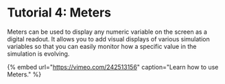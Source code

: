 # Tutorial 4: Meters

Meters can be used to display any numeric variable on the screen as a digital readout. It allows you to add visual displays of various simulation variables so that you can easily monitor how a specific value in the simulation is evolving.

{% embed url="https://vimeo.com/242513156" caption="Learn how to use Meters." %}



